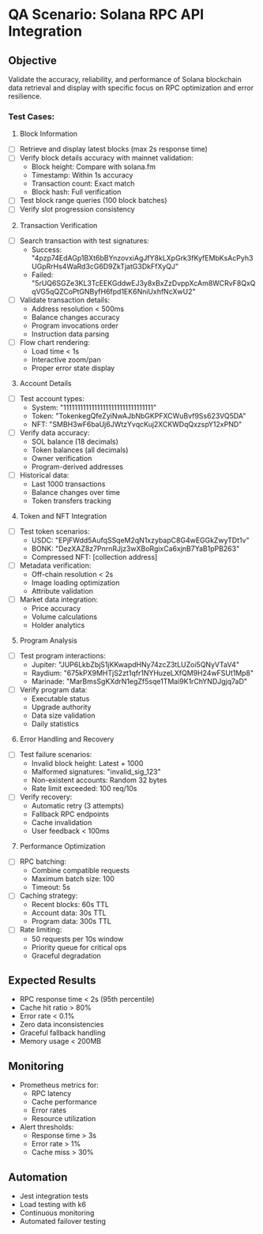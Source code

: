 # QA Scenario: Solana RPC API Integration

## Objective
Validate the accuracy, reliability, and performance of Solana blockchain data retrieval and display with specific focus on RPC optimization and error resilience.

### Test Cases:
1. Block Information
- [ ] Retrieve and display latest blocks (max 2s response time)
- [ ] Verify block details accuracy with mainnet validation:
  - Block height: Compare with solana.fm
  - Timestamp: Within 1s accuracy
  - Transaction count: Exact match
  - Block hash: Full verification
- [ ] Test block range queries (100 block batches)
- [ ] Verify slot progression consistency

2. Transaction Verification
- [ ] Search transaction with test signatures:
  - Success: "4pzp74EdAGp1BXt6bBYnzovxiAgJfY8kLXpGrk3fKyfEMbKsAcPyh3UGpRrHs4WaRd3cG6D9ZkTjatG3DkFfXyQJ"
  - Failed: "5rUQ6SGZe3KL3TcEEKGddwEJ3y8xBxZzDvppXcAm8WCRvF8QxQqVG5qQZCoPtGNByfH6fpd1EK6NniUxhfNcXwU2"
- [ ] Validate transaction details:
  - Address resolution < 500ms
  - Balance changes accuracy
  - Program invocations order
  - Instruction data parsing
- [ ] Flow chart rendering:
  - Load time < 1s
  - Interactive zoom/pan
  - Proper error state display

3. Account Details
- [ ] Test account types:
  - System: "11111111111111111111111111111111"
  - Token: "TokenkegQfeZyiNwAJbNbGKPFXCWuBvf9Ss623VQ5DA"
  - NFT: "SMBH3wF6baUj6JWtzYvqcKuj2XCKWDqQxzspY12xPND"
- [ ] Verify data accuracy:
  - SOL balance (18 decimals)
  - Token balances (all decimals)
  - Owner verification
  - Program-derived addresses
- [ ] Historical data:
  - Last 1000 transactions
  - Balance changes over time
  - Token transfers tracking

4. Token and NFT Integration
- [ ] Test token scenarios:
  - USDC: "EPjFWdd5AufqSSqeM2qN1xzybapC8G4wEGGkZwyTDt1v"
  - BONK: "DezXAZ8z7PnrnRJjz3wXBoRgixCa6xjnB7YaB1pPB263"
  - Compressed NFT: [collection address]
- [ ] Metadata verification:
  - Off-chain resolution < 2s
  - Image loading optimization
  - Attribute validation
- [ ] Market data integration:
  - Price accuracy
  - Volume calculations
  - Holder analytics

5. Program Analysis
- [ ] Test program interactions:
  - Jupiter: "JUP6LkbZbjS1jKKwapdHNy74zcZ3tLUZoi5QNyVTaV4"
  - Raydium: "675kPX9MHTjS2zt1qfr1NYHuzeLXfQM9H24wFSUt1Mp8"
  - Marinade: "MarBmsSgKXdrN1egZf5sqe1TMai9K1rChYNDJgjq7aD"
- [ ] Verify program data:
  - Executable status
  - Upgrade authority
  - Data size validation
  - Daily statistics

6. Error Handling and Recovery
- [ ] Test failure scenarios:
  - Invalid block height: Latest + 1000
  - Malformed signatures: "invalid_sig_123"
  - Non-existent accounts: Random 32 bytes
  - Rate limit exceeded: 100 req/10s
- [ ] Verify recovery:
  - Automatic retry (3 attempts)
  - Fallback RPC endpoints
  - Cache invalidation
  - User feedback < 100ms

7. Performance Optimization
- [ ] RPC batching:
  - Combine compatible requests
  - Maximum batch size: 100
  - Timeout: 5s
- [ ] Caching strategy:
  - Recent blocks: 60s TTL
  - Account data: 30s TTL
  - Program data: 300s TTL
- [ ] Rate limiting:
  - 50 requests per 10s window
  - Priority queue for critical ops
  - Graceful degradation

## Expected Results
- RPC response time < 2s (95th percentile)
- Cache hit ratio > 80%
- Error rate < 0.1%
- Zero data inconsistencies
- Graceful fallback handling
- Memory usage < 200MB

## Monitoring
- Prometheus metrics for:
  - RPC latency
  - Cache performance
  - Error rates
  - Resource utilization
- Alert thresholds:
  - Response time > 3s
  - Error rate > 1%
  - Cache miss > 30%

## Automation
- Jest integration tests
- Load testing with k6
- Continuous monitoring
- Automated failover testing
